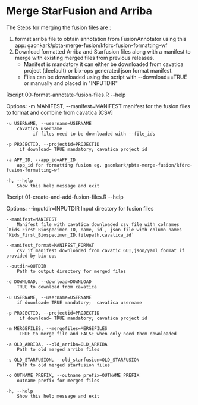 # Merge StarFusion and Arriba 


The Steps for merging the fusion files are :
 1) format arriba file to obtain annotation from FusionAnnotator using this app: gaonkark/pbta-merge-fusion/kfdrc-fusion-formatting-wf 
 2) Download formatted Arriba and Starfusion files along with a manifest to merge with existing merged files from previous releases.
	- Manifest is mandatory it can either be downloaded from cavatica project (deefault) or bix-ops generated json format manifest. 
	- Files can be downloaded using the script with --download==TRUE or manually and placed in "INPUTDIR"    

Rscript 00-format-annotate-fusion-files.R --help


Options:
	-m MANIFEST, --manifest=MANIFEST
		manifest for the fusion files to format and combine from cavatica [CSV]

	-u USERNAME, --username=USERNAME
		cavatica username
              if files need to be downloaded with --file_ids

	-p PROJECTID, --projectid=PROJECTID
		 if download= TRUE mandatory; cavatica project id

	-a APP_ID, --app_id=APP_ID
		app_id for formatting fusion eg. gaonkark/pbta-merge-fusion/kfdrc-fusion-formatting-wf

	-h, --help
		Show this help message and exit


Rscript 01-create-and-add-fusion-files.R --help

Options:
	--inputdir=INPUTDIR
		Input directory for fusion files

	--manifest=MANIFEST
		Manifest file with cavatica downloaded csv file with colnames `Kids First Biospecimen ID, name, id`, json file with column names  `Kids_First_Biospecimen_ID,filepath,cavatica_id`

	--manifest_format=MANIFEST_FORMAT
		csv if manifest downloaded from cavatic GUI,json/yaml format if provided by bix-ops

	--outdir=OUTDIR
		Path to output directory for merged files

	-d DOWNLOAD, --download=DOWNLOAD
		TRUE to download from cavatica

	-u USERNAME, --username=USERNAME
		if download= TRUE mandatory;  cavatica username 

	-p PROJECTID, --projectid=PROJECTID
		 if download= TRUE mandatory; cavatica project id

	-m MERGEFILES, --mergefiles=MERGEFILES
		 TRUE to merge file and FALSE when only need them downloaded

	-a OLD_ARRIBA, --old_arriba=OLD_ARRIBA
		Path to old merged arriba files

	-s OLD_STARFUSION, --old_starfusion=OLD_STARFUSION
		Path to old merged starfusion files

	-o OUTNAME_PREFIX, --outname_prefix=OUTNAME_PREFIX
		outname prefix for merged files

	-h, --help
		Show this help message and exit

